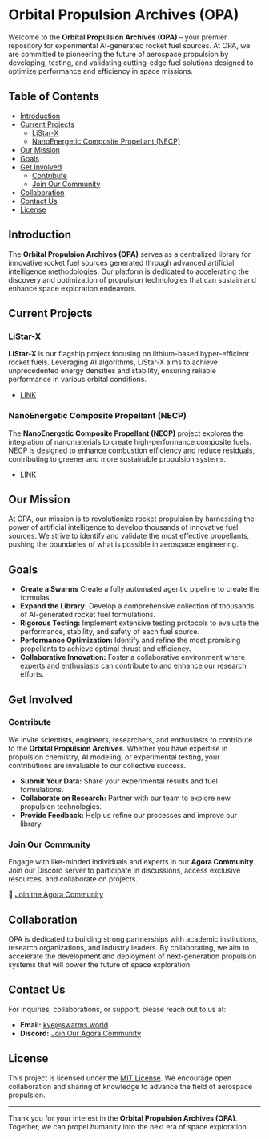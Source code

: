 # Orbital Propulsion Archives (OPA)

Welcome to the **Orbital Propulsion Archives (OPA)** – your premier repository for experimental AI-generated rocket fuel sources. At OPA, we are committed to pioneering the future of aerospace propulsion by developing, testing, and validating cutting-edge fuel solutions designed to optimize performance and efficiency in space missions.

## Table of Contents

- [Introduction](#introduction)
- [Current Projects](#current-projects)
  - [LiStar-X](#listar-x)
  - [NanoEnergetic Composite Propellant (NECP)](#nanoenergetic-composite-propellant-necp)
- [Our Mission](#our-mission)
- [Goals](#goals)
- [Get Involved](#get-involved)
  - [Contribute](#contribute)
  - [Join Our Community](#join-our-community)
- [Collaboration](#collaboration)
- [Contact Us](#contact-us)
- [License](#license)

## Introduction

The **Orbital Propulsion Archives (OPA)** serves as a centralized library for innovative rocket fuel sources generated through advanced artificial intelligence methodologies. Our platform is dedicated to accelerating the discovery and optimization of propulsion technologies that can sustain and enhance space exploration endeavors.

## Current Projects

### LiStar-X

**LiStar-X** is our flagship project focusing on lithium-based hyper-efficient rocket fuels. Leveraging AI algorithms, LiStar-X aims to achieve unprecedented energy densities and stability, ensuring reliable performance in various orbital conditions.

- [LINK](https://github.com/kyegomez/OPA/blob/main/listar.md)

### NanoEnergetic Composite Propellant (NECP)

The **NanoEnergetic Composite Propellant (NECP)** project explores the integration of nanomaterials to create high-performance composite fuels. NECP is designed to enhance combustion efficiency and reduce residuals, contributing to greener and more sustainable propulsion systems.

- [LINK](https://github.com/kyegomez/OPA/blob/main/necp.md)

## Our Mission

At OPA, our mission is to revolutionize rocket propulsion by harnessing the power of artificial intelligence to develop thousands of innovative fuel sources. We strive to identify and validate the most effective propellants, pushing the boundaries of what is possible in aerospace engineering.

## Goals
- **Create a Swarms** Create a fully automated agentic pipeline to create the formulas
- **Expand the Library:** Develop a comprehensive collection of thousands of AI-generated rocket fuel formulations.
- **Rigorous Testing:** Implement extensive testing protocols to evaluate the performance, stability, and safety of each fuel source.
- **Performance Optimization:** Identify and refine the most promising propellants to achieve optimal thrust and efficiency.
- **Collaborative Innovation:** Foster a collaborative environment where experts and enthusiasts can contribute to and enhance our research efforts.

## Get Involved

### Contribute

We invite scientists, engineers, researchers, and enthusiasts to contribute to the **Orbital Propulsion Archives**. Whether you have expertise in propulsion chemistry, AI modeling, or experimental testing, your contributions are invaluable to our collective success.

- **Submit Your Data:** Share your experimental results and fuel formulations.
- **Collaborate on Research:** Partner with our team to explore new propulsion technologies.
- **Provide Feedback:** Help us refine our processes and improve our library.

### Join Our Community

Engage with like-minded individuals and experts in our **Agora Community**. Join our Discord server to participate in discussions, access exclusive resources, and collaborate on projects.

🔗 [Join the Agora Community](https://discord.com/servers/agora-999382051935506503)

## Collaboration

OPA is dedicated to building strong partnerships with academic institutions, research organizations, and industry leaders. By collaborating, we aim to accelerate the development and deployment of next-generation propulsion systems that will power the future of space exploration.

## Contact Us

For inquiries, collaborations, or support, please reach out to us at:

- **Email:** kye@swarms.world
- **Discord:** [Join Our Agora Community](https://discord.com/servers/agora-999382051935506503)

## License

This project is licensed under the [MIT License](LICENSE). We encourage open collaboration and sharing of knowledge to advance the field of aerospace propulsion.

---

Thank you for your interest in the **Orbital Propulsion Archives (OPA)**. Together, we can propel humanity into the next era of space exploration.
